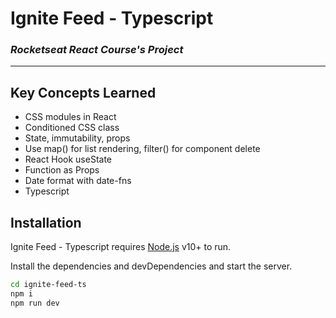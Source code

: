 # Ignite Feed - Typescript

### _Rocketseat React Course's Project_

---

## Key Concepts Learned


- CSS modules in React
- Conditioned CSS class
- State, immutability, props
- Use map() for list rendering, filter() for component delete
- React Hook useState
- Function as Props
- Date format with date-fns
- Typescript


## Installation

Ignite Feed - Typescript requires [Node.js](https://nodejs.org/) v10+ to run.

Install the dependencies and devDependencies and start the server.

```sh
cd ignite-feed-ts
npm i
npm run dev
```
